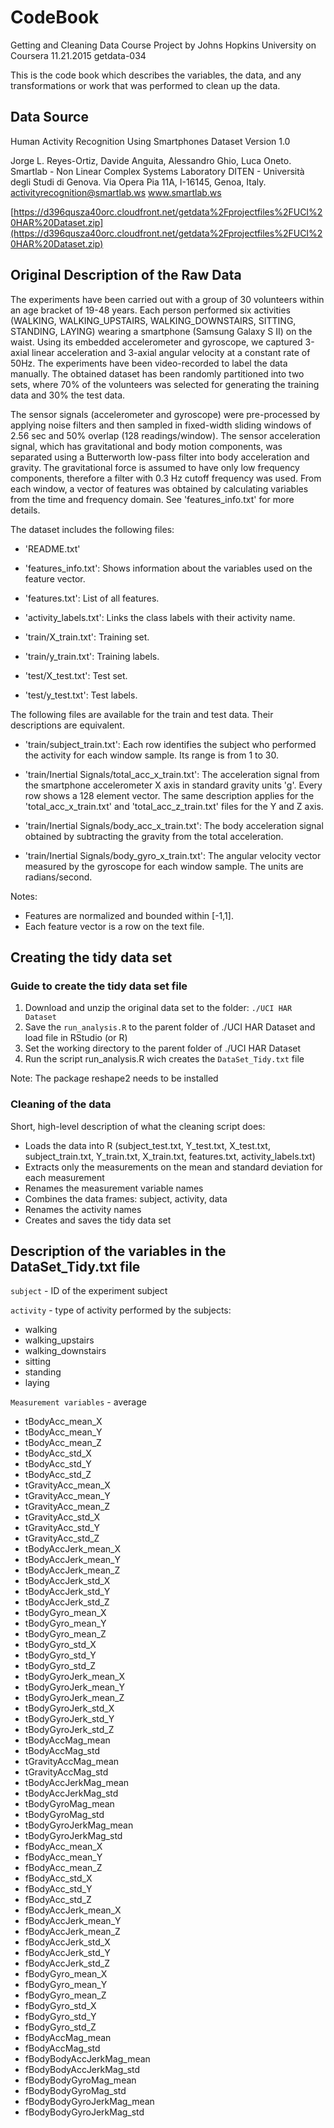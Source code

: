 # CodeBook

Getting and Cleaning Data Course Project 
by Johns Hopkins University on Coursera
11.21.2015 getdata-034

This is the code book which describes the variables, the data, and any transformations or work that was performed to clean up the data.


## Data Source

Human Activity Recognition Using Smartphones Dataset
Version 1.0

Jorge L. Reyes-Ortiz, Davide Anguita, Alessandro Ghio, Luca Oneto.
Smartlab - Non Linear Complex Systems Laboratory
DITEN - Università degli Studi di Genova.
Via Opera Pia 11A, I-16145, Genoa, Italy.
activityrecognition@smartlab.ws
www.smartlab.ws

[https://d396qusza40orc.cloudfront.net/getdata%2Fprojectfiles%2FUCI%20HAR%20Dataset.zip](https://d396qusza40orc.cloudfront.net/getdata%2Fprojectfiles%2FUCI%20HAR%20Dataset.zip)


## Original Description of the Raw Data
The experiments have been carried out with a group of 30 volunteers within an age bracket of 19-48 years. Each person performed six activities (WALKING, WALKING_UPSTAIRS, WALKING_DOWNSTAIRS, SITTING, STANDING, LAYING) wearing a smartphone (Samsung Galaxy S II) on the waist. Using its embedded accelerometer and gyroscope, we captured 3-axial linear acceleration and 3-axial angular velocity at a constant rate of 50Hz. The experiments have been video-recorded to label the data manually. The obtained dataset has been randomly partitioned into two sets, where 70% of the volunteers was selected for generating the training data and 30% the test data. 

The sensor signals (accelerometer and gyroscope) were pre-processed by applying noise filters and then sampled in fixed-width sliding windows of 2.56 sec and 50% overlap (128 readings/window). The sensor acceleration signal, which has gravitational and body motion components, was separated using a Butterworth low-pass filter into body acceleration and gravity. The gravitational force is assumed to have only low frequency components, therefore a filter with 0.3 Hz cutoff frequency was used. From each window, a vector of features was obtained by calculating variables from the time and frequency domain. See 'features_info.txt' for more details. 


The dataset includes the following files:

- 'README.txt'

- 'features_info.txt': Shows information about the variables used on the feature vector.

- 'features.txt': List of all features.

- 'activity_labels.txt': Links the class labels with their activity name.

- 'train/X_train.txt': Training set.

- 'train/y_train.txt': Training labels.

- 'test/X_test.txt': Test set.

- 'test/y_test.txt': Test labels.

The following files are available for the train and test data. Their descriptions are equivalent. 

- 'train/subject_train.txt': Each row identifies the subject who performed the activity for each window sample. Its range is from 1 to 30. 

- 'train/Inertial Signals/total_acc_x_train.txt': The acceleration signal from the smartphone accelerometer X axis in standard gravity units 'g'. Every row shows a 128 element vector. The same description applies for the 'total_acc_x_train.txt' and 'total_acc_z_train.txt' files for the Y and Z axis. 

- 'train/Inertial Signals/body_acc_x_train.txt': The body acceleration signal obtained by subtracting the gravity from the total acceleration. 

- 'train/Inertial Signals/body_gyro_x_train.txt': The angular velocity vector measured by the gyroscope for each window sample. The units are radians/second. 


Notes: 

- Features are normalized and bounded within [-1,1].
- Each feature vector is a row on the text file.



## Creating the tidy data set

### Guide to create the tidy data set file
1. Download and unzip the original data set to the folder: `./UCI HAR Dataset`
2. Save the `run_analysis.R` to the parent folder of ./UCI HAR Dataset and load file in RStudio (or R)
3. Set the working directory to the parent folder of ./UCI HAR Dataset
4. Run the script run_analysis.R wich creates the `DataSet_Tidy.txt` file

Note: The package reshape2 needs to be installed 

### Cleaning of the data
Short, high-level description of what the cleaning script does:
* Loads the data into R (subject_test.txt, Y_test.txt, X_test.txt, subject_train.txt, Y_train.txt, X_train.txt, features.txt, activity_labels.txt)
* Extracts only the measurements on the mean and standard deviation for each measurement
* Renames the measurement variable names
* Combines the data frames: subject, activity, data
* Renames the activity names
* Creates and saves the tidy data set

## Description of the variables in the DataSet_Tidy.txt file
`subject` - ID of the experiment subject

`activity` - type of activity performed by the subjects:
* walking
* walking_upstairs
* walking_downstairs
* sitting
* standing
* laying    

`Measurement variables` - average
* tBodyAcc_mean_X          
* tBodyAcc_mean_Y          
* tBodyAcc_mean_Z          
* tBodyAcc_std_X           
* tBodyAcc_std_Y           
* tBodyAcc_std_Z           
* tGravityAcc_mean_X       
* tGravityAcc_mean_Y       
* tGravityAcc_mean_Z       
* tGravityAcc_std_X        
* tGravityAcc_std_Y        
* tGravityAcc_std_Z        
* tBodyAccJerk_mean_X      
* tBodyAccJerk_mean_Y      
* tBodyAccJerk_mean_Z      
* tBodyAccJerk_std_X       
* tBodyAccJerk_std_Y       
* tBodyAccJerk_std_Z       
* tBodyGyro_mean_X         
* tBodyGyro_mean_Y         
* tBodyGyro_mean_Z         
* tBodyGyro_std_X          
* tBodyGyro_std_Y          
* tBodyGyro_std_Z          
* tBodyGyroJerk_mean_X     
* tBodyGyroJerk_mean_Y     
* tBodyGyroJerk_mean_Z     
* tBodyGyroJerk_std_X      
* tBodyGyroJerk_std_Y      
* tBodyGyroJerk_std_Z      
* tBodyAccMag_mean         
* tBodyAccMag_std          
* tGravityAccMag_mean      
* tGravityAccMag_std       
* tBodyAccJerkMag_mean     
* tBodyAccJerkMag_std      
* tBodyGyroMag_mean        
* tBodyGyroMag_std         
* tBodyGyroJerkMag_mean    
* tBodyGyroJerkMag_std     
* fBodyAcc_mean_X          
* fBodyAcc_mean_Y          
* fBodyAcc_mean_Z          
* fBodyAcc_std_X           
* fBodyAcc_std_Y           
* fBodyAcc_std_Z           
* fBodyAccJerk_mean_X      
* fBodyAccJerk_mean_Y      
* fBodyAccJerk_mean_Z      
* fBodyAccJerk_std_X       
* fBodyAccJerk_std_Y       
* fBodyAccJerk_std_Z       
* fBodyGyro_mean_X         
* fBodyGyro_mean_Y         
* fBodyGyro_mean_Z         
* fBodyGyro_std_X          
* fBodyGyro_std_Y          
* fBodyGyro_std_Z          
* fBodyAccMag_mean         
* fBodyAccMag_std          
* fBodyBodyAccJerkMag_mean 
* fBodyBodyAccJerkMag_std  
* fBodyBodyGyroMag_mean    
* fBodyBodyGyroMag_std     
* fBodyBodyGyroJerkMag_mean
* fBodyBodyGyroJerkMag_std








